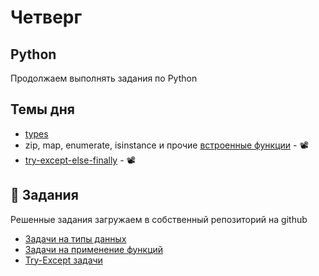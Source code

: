 # Четверг
## Python

Продолжаем выполнять задания по Python

## Темы дня
- [types](https://docs.python.org/3/library/stdtypes.html) 
- zip, map, enumerate, isinstance и прочие [встроенные функции](https://docs.python.org/3/library/functions.html) - 📽 
- [try-except-else-finally](https://docs.python.org/3/tutorial/errors.html) - 📽 

## 📌 Задания
Решенные задания загружаем в собственный репозиторий на github

- [Задачи на типы данных](../learning/tasks/week-01/01-03-types.ipynb)  
- [Задачи на применение функций](../learning/tasks/week-01/01-03-funcs.ipynb)  
- [Try-Except задачи](../learning/tasks/week-01/01-03-try-except.ipynb)
